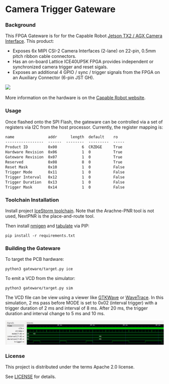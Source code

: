 # Camera Trigger Gateware

### Background

This FPGA Gateware is for for the Capable Robot [Jetson TX2 / AGX Camera Interface](https://capablerobot.com/products/agx-camera-interface/).  This product:

- Exposes 6x MIPI CSI-2 Camera Interfaces (2-lane) on 22-pin, 0.5mm pitch ribbon cable connectors.
- Has an on-board Lattice ICE40UP5K FPGA provides independent or synchronized camera trigger and reset sigals. 
- Exposes an additional 4 GPIO / sync / trigger signals from the FPGA on an Auxiliary Connector (6-pin JST GH).

![](https://capablerobot.imgix.net/images/agx-camera-interface/PCB-top.jpg?fit=fillmax&fill=solid&fill-color=FFFFFF&trim=auto&pad=20&w=800&h=440)

More information on the hardware is on the [Capable Robot website](https://capablerobot.com/products/agx-camera-interface/).

### Usage

Once flashed onto the SPI Flash, the gateware can be controlled via a set of registers via I2C from the host processor.  Currently, the register mapping is:

```
name               addr      length  default    ro
-----------------  ------  --------  ---------  -----
Product ID         0x00           6  CRZDGE     True
Hardware Revision  0x06           1  0          True
Gateware Revision  0x07           1  0          True
Reserved           0x08           8  0          True
Reset Mask         0x10           1  0          False
Trigger Mode       0x11           1  0          False
Trigger Interval   0x12           1  0          False
Trigger Duration   0x13           1  0          False
Trigger Mask       0x14           1  0          False
```

### Toolchain Installation

Install project [IceStorm toolchain](http://www.clifford.at/icestorm/).  Note that the Arachne-PNR tool is not used, NextPNR is the place-and-route tool.

Then install [nmigen](https://github.com/nmigen/nmigen) and [tabulate](https://github.com/astanin/python-tabulate) via PIP:

```
pip install -r requirements.txt
```

### Building the Gateware

To target the PCB hardware:

```
python3 gateware/target.py ice
```

To emit a VCD from the simulator:

```
python3 gateware/target.py sim
```

The VCD file can be view using a viewer like [GTKWave](http://gtkwave.sourceforge.net) or [WaveTrace](https://www.wavetrace.io).  In this simulation, 2 ms pass before MODE is set to 0x02 (interval trigger) with a trigger duration of 2 ms and interval of 8 ms.  After 20 ms, the trigger duration and interval change to 5 ms and 10 ms.

![VCD Trace](./images/vcd.png)

### License

This project is distributed under the terms Apache 2.0 license.

See [LICENSE](LICENSE) for details.